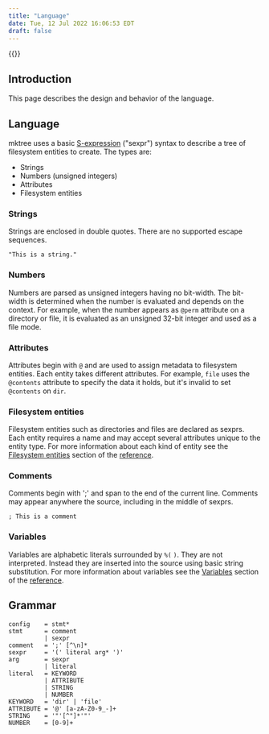 ```yaml
---
title: "Language"
date: Tue, 12 Jul 2022 16:06:53 EDT
draft: false
---
```


{{<toc>}}

## Introduction

This page describes the design and behavior of the language.

## Language

mktree uses a basic [S-expression] ("sexpr") syntax to describe a tree of filesystem
entities to create. The types are:

- Strings
- Numbers (unsigned integers)
- Attributes
- Filesystem entities

### Strings

Strings are enclosed in double quotes. There are no supported escape sequences.

```
"This is a string."
```

### Numbers

Numbers are parsed as unsigned integers having no bit-width. The bit-width is determined
when the number is evaluated and depends on the context. For example, when the number
appears as `@perm` attribute on a directory or file, it is evaluated as an unsigned 32-bit
integer and used as a file mode.

### Attributes

Attributes begin with `@` and are used to assign metadata to filesystem entities. Each
entity takes different attributes. For example, `file` uses the `@contents` attribute to
specify the data it holds, but it's invalid to set `@contents` on `dir`.

### Filesystem entities

Filesystem entities such as directories and files are declared as sexprs.
Each entity requires a name and may accept several attributes unique to the entity
type. For more information about each kind of entity see the
[Filesystem entities](/posts/reference/#file-system-entities)
section of the [reference](/posts/reference/).

### Comments

Comments begin with ';' and span to the end of the current line.
Comments may appear anywhere the source, including in the middle of sexprs.

```
; This is a comment
```

### Variables

Variables are alphabetic literals surrounded by `%(` `)`. They are not
interpreted. Instead they are inserted into the source using basic string
substitution. For more information about variables see the
[Variables](/posts/reference/#variables) section of the [reference](/posts/reference/).

## Grammar

```
config    = stmt*
stmt      = comment
          | sexpr
comment   = ';' [^\n]*
sexpr     = '(' literal arg* ')'
arg       = sexpr
          | literal
literal   = KEYWORD
          | ATTRIBUTE
          | STRING
          | NUMBER
KEYWORD   = 'dir' | 'file'
ATTRIBUTE = '@' [a-zA-Z0-9_-]+
STRING    = '"'[^"]*'"'
NUMBER    = [0-9]+
```


[S-expression]: https://en.wikipedia.org/wiki/S-expression